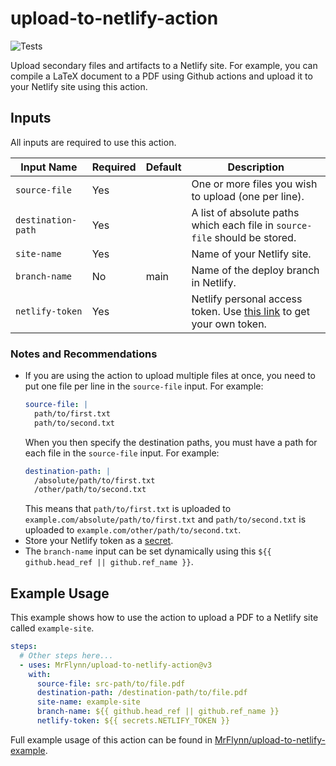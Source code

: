 # upload-to-netlify-action

![Tests](https://github.com/MrFlynn/upload-to-netlify-action/workflows/Tests/badge.svg)

Upload secondary files and artifacts to a Netlify site. For example, you can
compile a LaTeX document to a PDF using Github actions and upload it to your
Netlify site using this action.

## Inputs

All inputs are required to use this action.

| Input Name         | Required | Default | Description |
| ------------------ | -------- | ------- | ----------- |
| `source-file`      | Yes      |         | One or more files you wish to upload (one per line). |
| `destination-path` | Yes      |         | A list of absolute paths which each file in `source-file` should be stored. |
| `site-name`        | Yes      |         | Name of your Netlify site. |
| `branch-name`      | No       | main    | Name of the deploy branch in Netlify. |
| `netlify-token`    | Yes      |         | Netlify personal access token. Use [this link](https://docs.netlify.com/accounts-and-billing/user-settings/#connect-with-other-applications) to get your own token. |

### Notes and Recommendations

- If you are using the action to upload multiple files at once, you need to put
  one file per line in the `source-file` input. For example:
  ```yaml
  source-file: |
    path/to/first.txt
    path/to/second.txt
  ```
  When you then specify the destination paths, you must have a path for each
  file in the `source-file` input. For example:
  ```yaml
  destination-path: |
    /absolute/path/to/first.txt
    /other/path/to/second.txt
  ```
  This means that `path/to/first.txt` is uploaded to `example.com/absolute/path/to/first.txt`
  and `path/to/second.txt` is uploaded to `example.com/other/path/to/second.txt`.
- Store your Netlify token as a
  [secret](https://help.github.com/en/actions/configuring-and-managing-workflows/creating-and-storing-encrypted-secrets).
- The `branch-name` input can be set dynamically using this `${{ github.head_ref || github.ref_name }}`. 

## Example Usage

This example shows how to use the action to upload a PDF to a Netlify site
called `example-site`.

```yaml
steps:
  # Other steps here...
  - uses: MrFlynn/upload-to-netlify-action@v3
    with:
      source-file: src-path/to/file.pdf
      destination-path: /destination-path/to/file.pdf
      site-name: example-site
      branch-name: ${{ github.head_ref || github.ref_name }}
      netlify-token: ${{ secrets.NETLIFY_TOKEN }}
```

Full example usage of this action can be found in
[MrFlynn/upload-to-netlify-example](https://github.com/MrFlynn/upload-to-netlify-example).